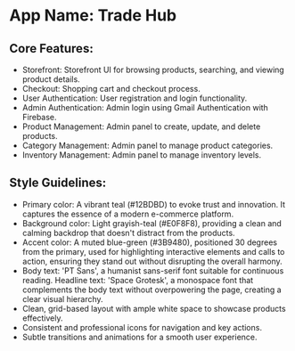 # **App Name**: Trade Hub

## Core Features:

- Storefront: Storefront UI for browsing products, searching, and viewing product details.
- Checkout: Shopping cart and checkout process.
- User Authentication: User registration and login functionality.
- Admin Authentication: Admin login using Gmail Authentication with Firebase.
- Product Management: Admin panel to create, update, and delete products.
- Category Management: Admin panel to manage product categories.
- Inventory Management: Admin panel to manage inventory levels.

## Style Guidelines:

- Primary color: A vibrant teal (#12BDBD) to evoke trust and innovation. It captures the essence of a modern e-commerce platform.
- Background color: Light grayish-teal (#E0F8F8), providing a clean and calming backdrop that doesn't distract from the products.
- Accent color: A muted blue-green (#3B9480), positioned 30 degrees from the primary, used for highlighting interactive elements and calls to action, ensuring they stand out without disrupting the overall harmony.
- Body text: 'PT Sans', a humanist sans-serif font suitable for continuous reading. Headline text: 'Space Grotesk', a monospace font that complements the body text without overpowering the page, creating a clear visual hierarchy. 
- Clean, grid-based layout with ample white space to showcase products effectively.
- Consistent and professional icons for navigation and key actions.
- Subtle transitions and animations for a smooth user experience.